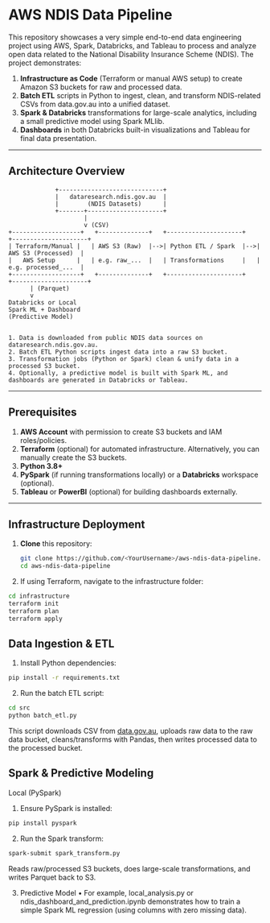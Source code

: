 # AWS NDIS Data Pipeline

This repository showcases a very simple end-to-end data engineering project using AWS, Spark, Databricks, and Tableau to process and analyze open data related to the National Disability Insurance Scheme (NDIS). The project demonstrates:

1. **Infrastructure as Code** (Terraform or manual AWS setup) to create Amazon S3 buckets for raw and processed data.  
2. **Batch ETL** scripts in Python to ingest, clean, and transform NDIS-related CSVs from data.gov.au into a unified dataset.  
3. **Spark & Databricks** transformations for large-scale analytics, including a small predictive model using Spark MLlib.  
4. **Dashboards** in both Databricks built-in visualizations and Tableau for final data presentation.

---

## Architecture Overview

```text
             +-----------------------------+
             |   dataresearch.ndis.gov.au  |
             |        (NDIS Datasets)      |
             +-------+---------------------+
                     |
                     v (CSV)
+-------------------+   +--------------+   +---------------------+   +---------------------+
| Terraform/Manual |   | AWS S3 (Raw)  |-->| Python ETL / Spark  |-->| AWS S3 (Processed)  |
|   AWS Setup      |   | e.g. raw_...  |   | Transformations     |   | e.g. processed_...  |
+-------------------+   +--------------+   +---------------------+   +---------------------+
      | (Parquet)
      v
Databricks or Local
Spark ML + Dashboard
(Predictive Model)


1. Data is downloaded from public NDIS data sources on dataresearch.ndis.gov.au.  
2. Batch ETL Python scripts ingest data into a raw S3 bucket.  
3. Transformation jobs (Python or Spark) clean & unify data in a processed S3 bucket.  
4. Optionally, a predictive model is built with Spark ML, and dashboards are generated in Databricks or Tableau.
```
---

## Prerequisites

1. **AWS Account** with permission to create S3 buckets and IAM roles/policies.  
2. **Terraform** (optional) for automated infrastructure. Alternatively, you can manually create the S3 buckets.  
3. **Python 3.8+**  
4. **PySpark** (if running transformations locally) or a **Databricks** workspace (optional).  
5. **Tableau** or **PowerBI** (optional) for building dashboards externally.  

---

## Infrastructure Deployment

1. **Clone** this repository:
   ```bash
   git clone https://github.com/<YourUsername>/aws-ndis-data-pipeline.git
   cd aws-ndis-data-pipeline
   ```

2.	If using Terraform, navigate to the infrastructure folder:
   ```bash
  cd infrastructure
  terraform init
  terraform plan
  terraform apply
```

## Data Ingestion & ETL

1.	Install Python dependencies:
  ```bash
  pip install -r requirements.txt
```

2.	Run the batch ETL script:
```bash
cd src
python batch_etl.py
```
This script downloads CSV from [data.gov.au](https://dataresearch.ndis.gov.au/), uploads raw data to the raw data bucket, cleans/transforms with Pandas, then writes processed data to the processed bucket.

## Spark & Predictive Modeling

Local (PySpark)

1.	Ensure PySpark is installed:
  ```bash
  pip install pyspark
```
2.	Run the Spark transform:
  ```bash
  spark-submit spark_transform.py
```
Reads raw/processed S3 buckets, does large-scale transformations, and writes Parquet back to S3.

3.	Predictive Model
	•	For example, local_analysis.py or ndis_dashboard_and_prediction.ipynb demonstrates how to train a simple Spark ML regression (using columns with zero missing data).

